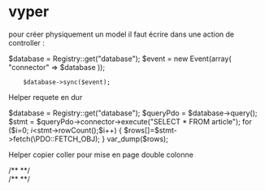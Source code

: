 vyper
=====

pour créer physiquement un model
il faut écrire dans une action de controller :

$database = Registry::get("database");
		$event = new Event(array(
		"connector" => $database
		));
		
		$database->sync($event);


Helper requete en dur

$database = Registry::get("database");
        $queryPdo = $database->query();
        $stmt = $queryPdo->connector->execute("SELECT * FROM article");
        for ($i=0; $i<$stmt->rowCount();$i++)
        {
            $rows[]=$stmt->fetch(\PDO::FETCH_OBJ);
        }
        var_dump($rows);

		
Helper copier coller pour mise en page double colonne

<div class="row">
							<div class="col-lg-4">
								/**
								**/
							</div>
							<div class="col-lg-4">
								/**
								**/
							</div>
						</div>